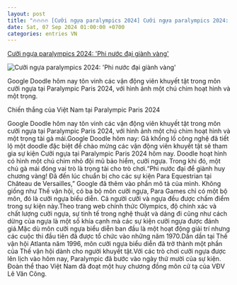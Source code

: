 ```yaml
---
layout: post
title: "🔥🔥🔥🔥 [Cưỡi ngựa paralympics 2024] Cưỡi ngựa paralympics 2024: 'Phi nước đại giành vàng'"
date: Sat, 07 Sep 2024 01:00:00 +0700
categories: entries VN
---
```

[Cưỡi ngựa paralympics 2024: 'Phi nước đại giành vàng'](https://vnreview.vn/threads/cuoi-ngua-paralympics-2024-phi-nuoc-dai-gianh-vang.47301/)

![Cưỡi ngựa paralympics 2024: 'Phi nước đại giành vàng'](https://vnreview.vn/attachments/1725678032796-png.17796/)

Google Doodle hôm nay tôn vinh các vận động viên khuyết tật trong môn cưỡi ngựa tại Paralympic Paris 2024, với hình ảnh một chú chim hoạt hình và một trọng.

Chiến thắng của Việt Nam tại Paralympic Paris 2024​

Google Doodle hôm nay tôn vinh các vận động viên khuyết tật trong môn cưỡi ngựa tại Paralympic Paris 2024, với hình ảnh một chú chim hoạt hình và một trọng tài gà mái.Google Doodle hôm nay: Gã khổng lồ công nghệ đã tiết lộ một doodle đặc biệt để chào mừng các vận động viên khuyết tật sẽ tham gia sự kiện Cưỡi ngựa tại Paralympic Paris 2024 hôm nay. Doodle hoạt hình có hình một chú chim nhỏ đội mũ bảo hiểm, cưỡi ngựa. Trong khi đó, một chú gà mái đóng vai trò là trọng tài cho trò chơi.“Phi nước đại để giành huy chương vàng! Đã đến lúc chuẩn bị cho các sự kiện Para Equestrian tại Château de Versailles,” Google đã thêm vào phần mô tả của mình. Không giống như Thế vận hội, có ba bộ môn cưỡi ngựa, Para Games chỉ có một bộ môn, đó là cưỡi ngựa biểu diễn. Cả người cưỡi và ngựa đều được chấm điểm trong sự kiện này.Theo trang web chính thức Olympics, độ chính xác và chất lượng cưỡi ngựa, sự tinh tế trong nghệ thuật và dáng đi cũng như cách dừng của ngựa là một số khía cạnh mà các sự kiện cưỡi ngựa được đánh giá.Mặc dù môn cưỡi ngựa biểu diễn ban đầu là một hoạt động giải trí nhưng các cuộc thi đầu tiên đã được tổ chức vào những năm 1970.Dần dần tại Thế vận hội Atlanta năm 1996, môn cưỡi ngựa biểu diễn đã trở thành một phần của Thế vận hội dành cho người khuyết tật.Với các trò chơi cưỡi ngựa được lên lịch vào hôm nay, Paralympic đã bước vào ngày thứ mười của sự kiện. Đoàn thể thao Việt Nam đã đoạt một huy chương đồng môn cử tạ của VĐV Lê Văn Công.

